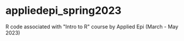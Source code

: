 # appliedepi_spring2023
 R code associated with "Intro to R" course by Applied Epi (March - May 2023)
